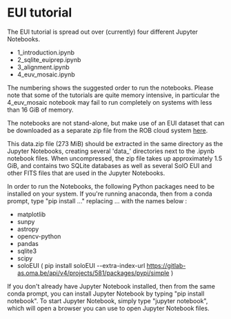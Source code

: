 # EUI tutorial

The EUI tutorial is spread out over (currently) four different Jupyter Notebooks.
- 1_introduction.ipynb
- 2_sqlite_euiprep.ipynb
- 3_alignment.ipynb
- 4_euv_mosaic.ipynb

The numbering shows the suggested order to run the notebooks. Please note that some of the tutorials are quite memory intensive, in particular the 4_euv_mosaic notebook may fail to run completely on systems with less than 16 GiB of memory.

The notebooks are not stand-alone, but make use of an EUI dataset that can be downloaded as a separate zip file from the ROB cloud system [here](https://cloud-as.oma.be/index.php/s/jzZ5qHPqzb8zMrN). 

This data.zip file (273 MiB) should be extracted in the same directory as the Jupyter Notebooks, creating several 'data_' directories next to the .ipynb notebook files. When uncompressed, the zip file takes up approximately 1.5 GiB, and contains two SQLite databases as well as several SolO EUI and other FITS files that are used in the Jupyter Notebooks.

In order to run the Notebooks, the following Python packages need to be installed on your system. If you're running anaconda, then from a conda prompt, type "pip install ..." replacing ... with the names below :
- matplotlib
- sunpy
- astropy
- opencv-python
- pandas
- sqlite3
- scipy
- soloEUI ( pip install soloEUI --extra-index-url https://gitlab-as.oma.be/api/v4/projects/581/packages/pypi/simple )

If you don't already have Jupyter Notebook installed, then from the same conda prompt, you can install Jupyter Notebook by typing "pip install notebook". To start Jupyter Notebook, simply type "jupyter notebook", which will open a browser you can use to open Jupyter Notebook files.



